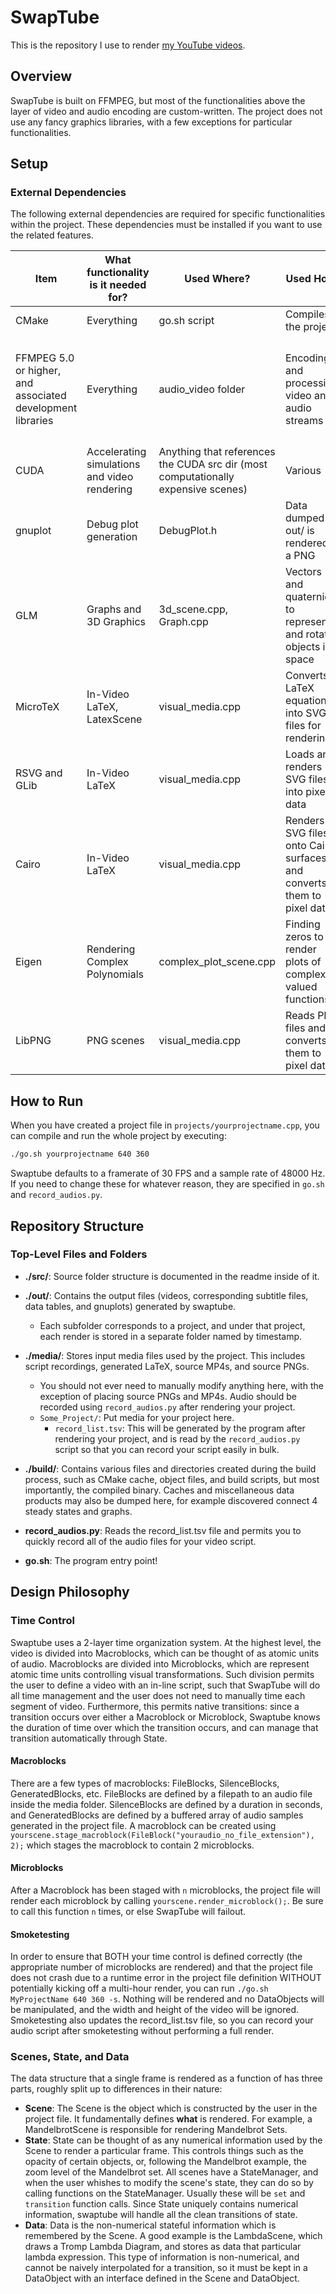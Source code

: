 # SwapTube

This is the repository I use to render [my YouTube videos](https://www.youtube.com/@twoswap).

## Overview

SwapTube is built on FFMPEG, but most of the functionalities above the layer of video and audio encoding are custom-written. The project does not use any fancy graphics libraries, with a few exceptions for particular functionalities.

## Setup
### External Dependencies

The following external dependencies are required for specific functionalities within the project. These dependencies must be installed if you want to use the related features.

| Item | What functionality is it needed for? | Used Where? | Used How? | Sample Ubuntu Installation |
|------------|---------|---------|----------------|--------------|
| CMake | Everything | go.sh script | Compiles the project | `sudo apt install cmake` |
| FFMPEG 5.0 or higher, and associated development libraries | Everything | audio_video folder | Encoding and processing video and audio streams | `sudo apt install ffmpeg libswscale-dev libavcodec-dev libavformat-dev libavdevice-dev libavutil-dev libavfilter-dev` Note: compiling ffmpeg from source, it will likely be compiled with support for extra features detected on your system, which are not baked into my CMake config. I suggest installing a precompiled binary. |
| CUDA | Accelerating simulations and video rendering | Anything that references the CUDA src dir (most computationally expensive scenes) | Various | Hardware-dependent |
| gnuplot | Debug plot generation | DebugPlot.h | Data dumped in out/ is rendered to a PNG | `sudo apt install gnuplot` |
| GLM | Graphs and 3D Graphics | 3d_scene.cpp, Graph.cpp | Vectors and quaternions to represent and rotate objects in space | `sudo apt install libglm-dev` |
| MicroTeX | In-Video LaTeX, LatexScene | visual_media.cpp | Converts LaTeX equations into SVG files for rendering | Instructions are here: https://github.com/NanoMichael/MicroTeX/ You should install MicroTeX in MicroTeX-master alongside the swaptube checkout. Instructions will be printed if not found. |
| RSVG and GLib | In-Video LaTeX | visual_media.cpp | Loads and renders SVG files into pixel data | `sudo apt install librsvg2-dev libglib2.0-dev` |
| Cairo | In-Video LaTeX | visual_media.cpp | Renders SVG files onto Cairo surfaces and converts them to pixel data | `sudo apt install libcairo2-dev` |
| Eigen | Rendering Complex Polynomials | complex_plot_scene.cpp | Finding zeros to render plots of complex-valued functions | `sudo apt install libeigen3-dev` |
| LibPNG | PNG scenes | visual_media.cpp | Reads PNG files and converts them to pixel data | `sudo apt install libpng-dev` |

## How to Run

When you have created a project file in `projects/yourprojectname.cpp`, you can compile and run the whole project by executing:

```bash
./go.sh yourprojectname 640 360
```

Swaptube defaults to a framerate of 30 FPS and a sample rate of 48000 Hz. If you need to change these for whatever reason, they are specified in `go.sh` and `record_audios.py`.

## Repository Structure

### Top-Level Files and Folders

- **./src/**: Source folder structure is documented in the readme inside of it.

- **./out/**: Contains the output files (videos, corresponding subtitle files, data tables, and gnuplots) generated by swaptube.
  - Each subfolder corresponds to a project, and under that project, each render is stored in a separate folder named by timestamp.

- **./media/**: Stores input media files used by the project. This includes script recordings, generated LaTeX, source MP4s, and source PNGs.
  - You should not ever need to manually modify anything here, with the exception of placing source PNGs and MP4s. Audio should be recorded using `record_audios.py` after rendering your project.
  - `Some_Project/`: Put media for your project here.
    - `record_list.tsv`: This will be generated by the program after rendering your project, and is read by the `record_audios.py` script so that you can record your script easily in bulk.

- **./build/**: Contains various files and directories created during the build process, such as CMake cache, object files, and build scripts, but most importantly, the compiled binary. Caches and miscellaneous data products may also be dumped here, for example discovered connect 4 steady states and graphs.

- **record_audios.py**: Reads the record_list.tsv file and permits you to quickly record all of the audio files for your video script.

- **go.sh**: The program entry point!

## Design Philosophy

### Time Control
Swaptube uses a 2-layer time organization system. At the highest level, the video is divided into Macroblocks, which can be thought of as atomic units of audio. Macroblocks are divided into Microblocks, which are represent atomic time units controlling visual transformations.
Such division permits the user to define a video with an in-line script, such that SwapTube will do all time management and the user does not need to manually time each segment of video.
Furthermore, this permits native transitions: since a transition occurs over either a Macroblock or Microblock, Swaptube knows the duration of time over which the transition occurs, and can manage that transition automatically through State.

#### Macroblocks
There are a few types of macroblocks: FileBlocks, SilenceBlocks, GeneratedBlocks, etc. FileBlocks are defined by a filepath to an audio file inside the media folder.
SilenceBlocks are defined by a duration in seconds, and GeneratedBlocks are defined by a buffered array of audio samples generated in the project file.
A macroblock can be created using `yourscene.stage_macroblock(FileBlock("youraudio_no_file_extension"), 2);` which stages the macroblock to contain 2 microblocks.

#### Microblocks
After a Macroblock has been staged with `n` microblocks, the project file will render each microblock by calling `yourscene.render_microblock();`. Be sure to call this function `n` times, or else SwapTube will failout.

#### Smoketesting
In order to ensure that BOTH your time control is defined correctly (the appropriate number of microblocks are rendered) and that the project file does not crash due to a runtime error in the project file definition WITHOUT potentially kicking off a multi-hour render, you can run `./go.sh MyProjectName 640 360 -s`. Nothing will be rendered and no DataObjects will be manipulated, and the width and height of the video will be ignored. Smoketesting also updates the record_list.tsv file, so you can record your audio script after smoketesting without performing a full render.

### Scenes, State, and Data
The data structure that a single frame is rendered as a function of has three parts, roughly split up to differences in their nature:
- **Scene**: The Scene is the object which is constructed by the user in the project file. It fundamentally defines **what** is rendered. For example, a MandelbrotScene is responsible for rendering Mandelbrot Sets.
- **State**: State can be thought of as any numerical information used by the Scene to render a particular frame. This controls things such as the opacity of certain objects, or, following the Mandelbrot example, the zoom level of the Mandelbrot set. All scenes have a StateManager, and when the user whishes to modify the scene's state, they can do so by calling functions on the StateManager. Usually these will be `set` and `transition` function calls. Since State uniquely contains numerical information, swaptube will handle all the clean transitions of state.
- **Data**: Data is the non-numerical stateful information which is remembered by the Scene. A good example is the LambdaScene, which draws a Tromp Lambda Diagram, and stores as data that particular lambda expression. This type of information is non-numerical, and cannot be naively interpolated for a transition, so it must be kept in a DataObject with an interface defined in the Scene and DataObject.


